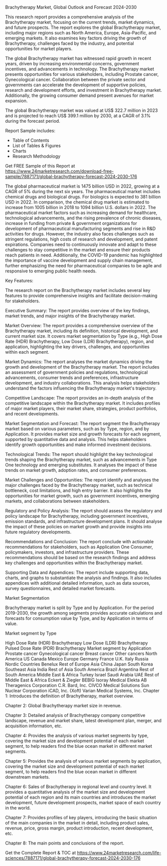 Brachytherapy Market, Global Outlook and Forecast 2024-2030

This research report provides a comprehensive analysis of the Brachytherapy market, focusing on the current trends, market dynamics, and future prospects. The report explores the global Brachytherapy market, including major regions such as North America, Europe, Asia-Pacific, and emerging markets. It also examines key factors driving the growth of Brachytherapy, challenges faced by the industry, and potential opportunities for market players.

The global Brachytherapy market has witnessed rapid growth in recent years, driven by increasing environmental concerns, government incentives, and advancements in technology. The Brachytherapy market presents opportunities for various stakeholders, including Prostate cancer, Gynecological cancer. Collaboration between the private sector and governments can accelerate the development of supportive policies, research and development efforts, and investment in Brachytherapy market. Additionally, the growing consumer demand present avenues for market expansion.

The global Brachytherapy market was valued at US$ 322.7 million in 2023 and is projected to reach US$ 399.1 million by 2030, at a CAGR of 3.1% during the forecast period.

Report Sample includes:
- Table of Contents
- List of Tables & Figures
- Charts
- Research Methodology

Get FREE Sample of this Report at https://www.24marketresearch.com/download-free-sample/7887171/global-brachytherapy-forecast-2024-2030-176

The global pharmaceutical market is 1475 billion USD in 2022, growing at a CAGR of 5% during the next six years. The pharmaceutical market includes chemical drugs and biological drugs. For biologics is expected to 381 billion USD in 2022. In comparison, the chemical drug market is estimated to increase from 1005 billion in 2018 to 1094 billion U.S. dollars in 2022. The pharmaceutical market factors such as increasing demand for healthcare, technological advancements, and the rising prevalence of chronic diseases, increase in funding from private & government organizations for development of pharmaceutical manufacturing segments and rise in R&D activities for drugs. However, the industry also faces challenges such as stringent regulations, high costs of research and development, and patent expirations. Companies need to continuously innovate and adapt to these challenges to stay competitive in the market and ensure their products reach patients in need. Additionally, the COVID-19 pandemic has highlighted the importance of vaccine development and supply chain management, further emphasizing the need for pharmaceutical companies to be agile and responsive to emerging public health needs.

Key Features:

The research report on the Brachytherapy market includes several key features to provide comprehensive insights and facilitate decision-making for stakeholders.

Executive Summary: The report provides overview of the key findings, market trends, and major insights of the Brachytherapy market.

Market Overview: The report provides a comprehensive overview of the Brachytherapy market, including its definition, historical development, and current market size. It covers market segmentation by Type (e.g., High Dose Rate (HDR) Brachytherapy, Low Dose (LDR) Brachytherapy), region, and application, highlighting the key drivers, challenges, and opportunities within each segment.

Market Dynamics: The report analyses the market dynamics driving the growth and development of the Brachytherapy market. The report includes an assessment of government policies and regulations, technological advancements, consumer trends and preferences, infrastructure development, and industry collaborations. This analysis helps stakeholders understand the factors influencing the Brachytherapy market's trajectory.

Competitive Landscape: The report provides an in-depth analysis of the competitive landscape within the Brachytherapy market. It includes profiles of major market players, their market share, strategies, product portfolios, and recent developments.

Market Segmentation and Forecast: The report segment the Brachytherapy market based on various parameters, such as by Type, region, and by Application. It provides market size and growth forecasts for each segment, supported by quantitative data and analysis. This helps stakeholders identify growth opportunities and make informed investment decisions.

Technological Trends: The report should highlight the key technological trends shaping the Brachytherapy market, such as advancements in Type One technology and emerging substitutes. It analyses the impact of these trends on market growth, adoption rates, and consumer preferences.

Market Challenges and Opportunities: The report identify and analyses the major challenges faced by the Brachytherapy market, such as technical bottleneck, cost limitations, and high entry barrier. It also highlights the opportunities for market growth, such as government incentives, emerging markets, and collaborations between stakeholders.

Regulatory and Policy Analysis: The report should assess the regulatory and policy landscape for Brachytherapy, including government incentives, emission standards, and infrastructure development plans. It should analyse the impact of these policies on market growth and provide insights into future regulatory developments.

Recommendations and Conclusion: The report conclude with actionable recommendations for stakeholders, such as Application One Consumer, policymakers, investors, and infrastructure providers. These recommendations should be based on the research findings and address key challenges and opportunities within the Brachytherapy market.

Supporting Data and Appendices: The report include supporting data, charts, and graphs to substantiate the analysis and findings. It also includes appendices with additional detailed information, such as data sources, survey questionnaires, and detailed market forecasts.

Market Segmentation

Brachytherapy market is split by Type and by Application. For the period 2019-2030, the growth among segments provides accurate calculations and forecasts for consumption value by Type, and by Application in terms of value.

Market segment by Type

High Dose Rate (HDR) Brachytherapy
Low Dose (LDR) Brachytherapy
Pulsed Dose Rate (PDR) Brachytherapy
Market segment by Application
Prostate cancer
Gynecological cancer
Breast cancer
Other cancers
North America
US
Canada
Mexico
Europe
Germany
France
U.K.
Italy
Russia
Nordic Countries
Benelux
Rest of Europe
Asia
China
Japan
South Korea
Southeast Asia
India
Rest of Asia
South America
Brazil
Argentina
Rest of South America
Middle East & Africa
Turkey
Israel
Saudi Arabia
UAE
Rest of Middle East & Africa
Eckert & Ziegler BEBIG
Isoray Medical
Elekta AB
Theragenics Corporation
C.R. Bard, Inc.
CIVCO Medical Solutions
Sun Nuclear Corporation
iCAD, Inc. (Xoft)
Varian Medical Systems, Inc.
Chapter 1: Introduces the definition of Brachytherapy, market overview.

Chapter 2: Global Brachytherapy market size in revenue.

Chapter 3: Detailed analysis of Brachytherapy company competitive landscape, revenue and market share, latest development plan, merger, and acquisition information, etc.

Chapter 4: Provides the analysis of various market segments by type, covering the market size and development potential of each market segment, to help readers find the blue ocean market in different market segments.

Chapter 5: Provides the analysis of various market segments by application, covering the market size and development potential of each market segment, to help readers find the blue ocean market in different downstream markets.

Chapter 6: Sales of Brachytherapy in regional level and country level. It provides a quantitative analysis of the market size and development potential of each region and its main countries and introduces the market development, future development prospects, market space of each country in the world.

Chapter 7: Provides profiles of key players, introducing the basic situation of the main companies in the market in detail, including product sales, revenue, price, gross margin, product introduction, recent development, etc.

Chapter 8: The main points and conclusions of the report.

Get the Complete Report & TOC at https://www.24marketresearch.com/life-sciences/7887171/global-brachytherapy-forecast-2024-2030-176
